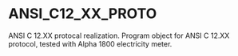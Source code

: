 # ANSI_C12_XX_PROTO
ANSI C 12.XX protocal realization.
Program object for ANSI C 12.XX protocol, tested with Alpha 1800 electricity meter.
